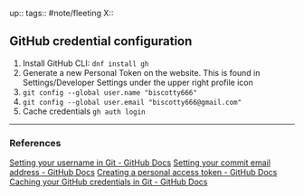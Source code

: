 up::
tags:: #note/fleeting 
X:: 

## GitHub credential configuration

1. Install GitHub CLI: `dnf install gh`
2. Generate a new Personal Token on the website. This is found in Settings/Developer Settings under the upper right profile icon
3. `git config --global user.name "biscotty666"`
4. `git config --global user.email "biscotty666@gmail.com"`
5. Cache credentials `gh auth login`


---

### References

[Setting your username in Git - GitHub Docs](https://docs.github.com/en/get-started/getting-started-with-git/setting-your-username-in-git)
[Setting your commit email address - GitHub Docs](https://docs.github.com/en/account-and-profile/setting-up-and-managing-your-personal-account-on-github/managing-email-preferences/setting-your-commit-email-address)
[Creating a personal access token - GitHub Docs](https://docs.github.com/en/authentication/keeping-your-account-and-data-secure/creating-a-personal-access-token)
[Caching your GitHub credentials in Git - GitHub Docs](https://docs.github.com/en/get-started/getting-started-with-git/caching-your-github-credentials-in-git)

